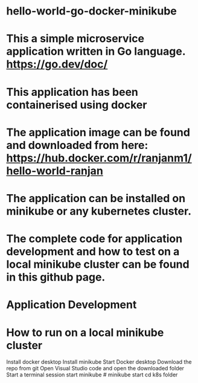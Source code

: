 # hello-world-go-docker-minikube

# This a simple microservice application written in Go language. https://go.dev/doc/
# This application has been containerised using docker
# The application image can be found and downloaded from here: https://hub.docker.com/r/ranjanm1/hello-world-ranjan
# The application can be installed on minikube or any kubernetes cluster.
# The complete code for application development and how to test on a local minikube cluster can be found in this github page.

# Application Development




# How to run on a local minikube cluster
Install docker desktop
Install minikube
Start Docker desktop
Download the repo from git
Open Visual Studio code and open the downloaded folder
Start a terminal session
start minikube
    # minikube start
cd k8s folder
